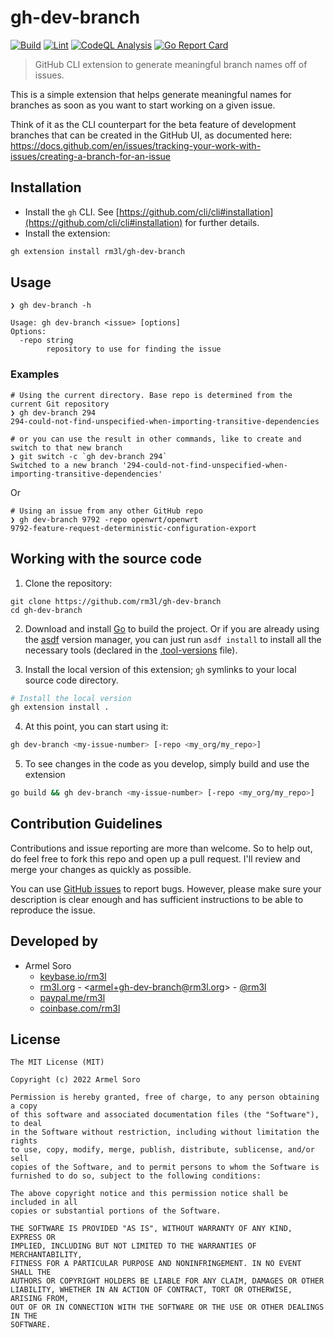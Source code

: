 # gh-dev-branch

[![Build](https://github.com/rm3l/gh-dev-branch/actions/workflows/build.yml/badge.svg)](https://github.com/rm3l/gh-dev-branch/actions/workflows/build.yml)
[![Lint](https://github.com/rm3l/gh-dev-branch/actions/workflows/lint.yml/badge.svg)](https://github.com/rm3l/gh-dev-branch/actions/workflows/lint.yml)
[![CodeQL Analysis](https://github.com/rm3l/gh-dev-branch/actions/workflows/codeql-analysis.yml/badge.svg)](https://github.com/rm3l/gh-dev-branch/actions/workflows/codeql-analysis.yml)
[![Go Report Card](https://goreportcard.com/badge/github.com/rm3l/gh-dev-branch)](https://goreportcard.com/report/github.com/rm3l/gh-dev-branch)

> GitHub CLI extension to generate meaningful branch names off of issues.

This is a simple extension that helps generate meaningful names for branches as soon as you want to start working on a given issue.

Think of it as the CLI counterpart for the beta feature of development branches that can be created in the GitHub UI,
as documented here: https://docs.github.com/en/issues/tracking-your-work-with-issues/creating-a-branch-for-an-issue 

## Installation

- Install the `gh` CLI. See [https://github.com/cli/cli#installation](https://github.com/cli/cli#installation) for further details.
- Install the extension:

```bash
gh extension install rm3l/gh-dev-branch
```

## Usage

```
❯ gh dev-branch -h

Usage: gh dev-branch <issue> [options]
Options: 
  -repo string
        repository to use for finding the issue
```

### Examples

```shell
# Using the current directory. Base repo is determined from the current Git repository
❯ gh dev-branch 294
294-could-not-find-unspecified-when-importing-transitive-dependencies

# or you can use the result in other commands, like to create and switch to that new branch
❯ git switch -c `gh dev-branch 294`     
Switched to a new branch '294-could-not-find-unspecified-when-importing-transitive-dependencies'
```

Or

```shell
# Using an issue from any other GitHub repo
❯ gh dev-branch 9792 -repo openwrt/openwrt
9792-feature-request-deterministic-configuration-export
```

## Working with the source code

1. Clone the repository:

```
git clone https://github.com/rm3l/gh-dev-branch
cd gh-dev-branch
```

2. Download and install [Go](https://go.dev/doc/install) to build the project.
   Or if you are already using the [asdf](https://asdf-vm.com/) version manager, you can just run `asdf install` to install all the necessary tools (declared in the [.tool-versions](.tool-versions) file).

3. Install the local version of this extension; `gh` symlinks to your local source code directory.

```bash
# Install the local version
gh extension install .
```

4. At this point, you can start using it:

```bash
gh dev-branch <my-issue-number> [-repo <my_org/my_repo>]
```

5. To see changes in the code as you develop, simply build and use the extension

```bash
go build && gh dev-branch <my-issue-number> [-repo <my_org/my_repo>]
```

## Contribution Guidelines

Contributions and issue reporting are more than welcome. So to help out, do feel free to fork this repo and open up a pull request.
I'll review and merge your changes as quickly as possible.

You can use [GitHub issues](https://github.com/rm3l/gh-dev-branch/issues) to report bugs.
However, please make sure your description is clear enough and has sufficient instructions to be able to reproduce the issue.

## Developed by

* Armel Soro
    * [keybase.io/rm3l](https://keybase.io/rm3l)
    * [rm3l.org](https://rm3l.org) - &lt;armel+gh-dev-branch@rm3l.org&gt; - [@rm3l](https://twitter.com/rm3l)
    * [paypal.me/rm3l](https://paypal.me/rm3l)
    * [coinbase.com/rm3l](https://www.coinbase.com/rm3l)

## License

    The MIT License (MIT)

    Copyright (c) 2022 Armel Soro

    Permission is hereby granted, free of charge, to any person obtaining a copy
    of this software and associated documentation files (the "Software"), to deal
    in the Software without restriction, including without limitation the rights
    to use, copy, modify, merge, publish, distribute, sublicense, and/or sell
    copies of the Software, and to permit persons to whom the Software is
    furnished to do so, subject to the following conditions:

    The above copyright notice and this permission notice shall be included in all
    copies or substantial portions of the Software.

    THE SOFTWARE IS PROVIDED "AS IS", WITHOUT WARRANTY OF ANY KIND, EXPRESS OR
    IMPLIED, INCLUDING BUT NOT LIMITED TO THE WARRANTIES OF MERCHANTABILITY,
    FITNESS FOR A PARTICULAR PURPOSE AND NONINFRINGEMENT. IN NO EVENT SHALL THE
    AUTHORS OR COPYRIGHT HOLDERS BE LIABLE FOR ANY CLAIM, DAMAGES OR OTHER
    LIABILITY, WHETHER IN AN ACTION OF CONTRACT, TORT OR OTHERWISE, ARISING FROM,
    OUT OF OR IN CONNECTION WITH THE SOFTWARE OR THE USE OR OTHER DEALINGS IN THE
    SOFTWARE.
